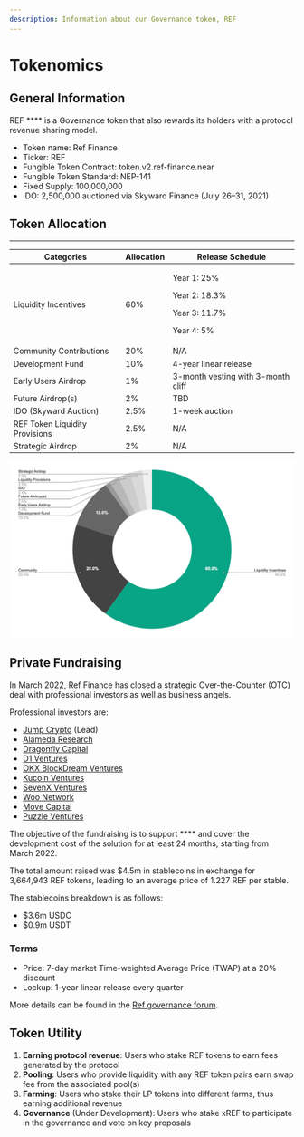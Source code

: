 ```yaml
---
description: Information about our Governance token, REF
---
```


# Tokenomics

## **General Information**

REF **** is a Governance token that also rewards its holders with a protocol revenue sharing model.

* Token name: Ref Finance
* Ticker: REF
* Fungible Token Contract: token.v2.ref-finance.near
* Fungible Token Standard: NEP-141
* Fixed Supply: 100,000,000
* IDO: 2,500,000 auctioned via Skyward Finance (July 26–31, 2021)

## **Token Allocation**

****

| Categories                     | Allocation | Release Schedule                                                            |
| ------------------------------ | ---------- | --------------------------------------------------------------------------- |
| Liquidity Incentives           | 60%        | <p>Year 1: 25%</p><p>Year 2: 18.3%</p><p>Year 3: 11.7%</p><p>Year 4: 5%</p> |
| Community Contributions        | 20%        | N/A                                                                         |
| Development Fund               | 10%        | 4-year linear release                                                       |
| Early Users Airdrop            | 1%         | 3-month vesting with 3-month cliff                                          |
| Future Airdrop(s)              | 2%         | TBD                                                                         |
| IDO (Skyward Auction)          | 2.5%       | 1-week auction                                                              |
| REF Token Liquidity Provisions | 2.5%       | N/A                                                                         |
| Strategic Airdrop              | 2%         | N/A                                                                         |

![](.gitbook/assets/imageLikeEmbed.png)

## **Private Fundraising**

In March 2022, Ref Finance has closed a strategic Over-the-Counter (OTC) deal with professional investors as well as business angels.

Professional investors are:

* [Jump Crypto](https://jumpcrypto.com) (Lead)
* [Alameda Research](https://www.alameda-research.com)
* [Dragonfly Capital](https://www.dcp.capital)
* [D1 Ventures](https://www.d1.ventures)
* [OKX BlockDream Ventures](https://www.okx.com/blockdream-ventures)
* [Kucoin Ventures](https://www.kucoin.com/land/kucoinlabs)
* [SevenX Ventures](http://www.7xvc.com)
* [Woo Network](https://woo.org)
* [Move Capital](https://move-capital.com/en/)
* [Puzzle Ventures](https://puzzle.ventures)

The objective of the fundraising is to support **** and cover the development cost of the solution for at least 24 months, starting from March 2022.

The total amount raised was $4.5m in stablecoins in exchange for 3,664,943 REF tokens, leading to an average price of 1.227 REF per stable.

The stablecoins breakdown is as follows:

* $3.6m USDC
* $0.9m USDT

### Terms

* Price: 7-day market Time-weighted Average Price (TWAP) at a 20% discount
* Lockup: 1-year linear release every quarter

More details can be found in the [Ref governance forum](https://gov.ref.finance/t/a-strategic-ref-otc-wip/448).

## **Token Utility**

1. **Earning protocol revenue**: Users who stake REF tokens to earn fees generated by the protocol
2. **Pooling**: Users who provide liquidity with any REF token pairs earn swap fee from the associated pool(s)
3. **Farming**: Users who stake their LP tokens into different farms, thus earning additional revenue
4. **Governance** (Under Development): Users who stake xREF to participate in the governance and vote on key proposals

